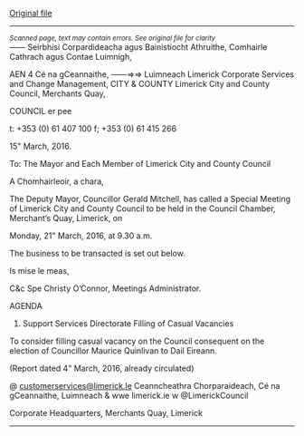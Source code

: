 [Original file](https://www.limerick.ie/sites/default/files/media/documents/2017-06/Agenda%20-%20Special%20Meeting%20of%20Limerick%20City%20and%20County%20Council%20-%2021st%20March%202016.pdf)

---
*<small>Scanned page, text may contain errors. See original file for clarity</small>*  
_—_— Seirbhisi Corpardideacha agus Bainistiocht Athruithe,
Comhairle Cathrach agus Contae Luimnigh,

AEN 4 Cé na gCeannaithe,
——=>=> Luimneach
Limerick Corporate Services and Change Management,
CITY & COUNTY Limerick City and County Council,
Merchants Quay,

COUNCIL er pee

t: +353 (0) 61 407 100
f; +353 (0) 61 415 266

15" March, 2016.

To: The Mayor and Each Member of Limerick City and County Council

A Chomhairleoir, a chara,

The Deputy Mayor, Councillor Gerald Mitchell, has called a Special Meeting of Limerick City
and County Council to be held in the Council Chamber, Merchant’s Quay, Limerick, on

Monday, 21" March, 2016, at 9.30 a.m.

The business to be transacted is set out below.

Is mise le meas,

C&c Spe
Christy O’Connor,
Meetings Administrator.

AGENDA

1. Support Services Directorate
Filling of Casual Vacancies

To consider filling casual vacancy on the Council consequent on the election of
Councillor Maurice Quinlivan to Dail Eireann.

(Report dated 4" March, 2016, already circulated)

@ customerservices@limerick.le
Ceanncheathra Chorparaideach, Cé na gCeannaithe, Luimneach & wwe limerick.ie
w @LimerickCouncil

Corporate Headquarters, Merchants Quay, Limerick


---
